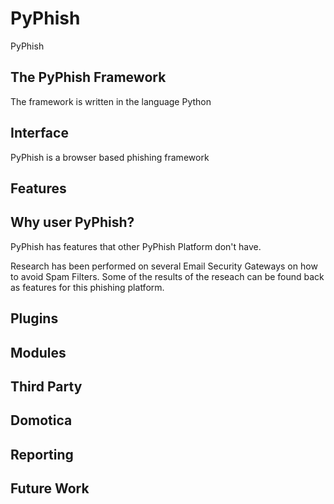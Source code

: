 # PyPhish
PyPhish

## The PyPhish Framework
The framework is written in the language Python

## Interface
PyPhish is a browser based phishing framework


## Features


## Why user PyPhish?
PyPhish has features that other PyPhish Platform don't have.

Research has been performed on several Email Security Gateways on how to avoid Spam Filters. Some of the results of the reseach can be found back as features for this phishing platform.

## Plugins

## Modules

## Third Party

## Domotica

## Reporting

## Future Work
